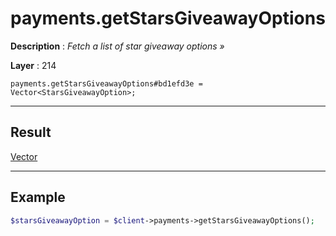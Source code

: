 # payments.getStarsGiveawayOptions

**Description** : *Fetch a list of star giveaway options &raquo;*

**Layer** : 214

```tl
payments.getStarsGiveawayOptions#bd1efd3e = Vector<StarsGiveawayOption>;
```

---

## Result

[Vector<StarsGiveawayOption>](type/StarsGiveawayOption)

---

## Example

```php
$starsGiveawayOption = $client->payments->getStarsGiveawayOptions();
```
